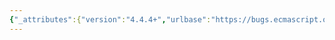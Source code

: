 ```yaml
---
{"_attributes":{"version":"4.4.4+","urlbase":"https://bugs.ecmascript.org/","maintainer":"dherman@mozilla.com"},"bug":{"bug_id":744,"creation_ts":"2012-10-05 23:19:00 -0700","short_desc":"two sections numbered 15.13.5.3","delta_ts":"2012-10-26 15:34:26 -0700","product":"Draft for 6th Edition","component":"editorial issue","version":"Rev 10: September 27, 2012 Draft","rep_platform":"All","op_sys":"All","bug_status":"RESOLVED","resolution":"FIXED","priority":"Normal","bug_severity":"normal","everconfirmed":true,"reporter":{"uid":"jmdyck","name":"Michael Dyck"},"assigned_to":{"uid":"allen","name":"Allen Wirfs-Brock"},"long_desc":[{"commentid":1875,"comment_count":0,"who":{"uid":"jmdyck","name":"Michael Dyck"},"bug_when":"2012-10-05 23:19:20 -0700","thetext":"There are two sections numbered 15.13.5.3:\n    \"Properties of the ArrayBuffer Constructor\"\nand\n    \"ArrayBufer.prototype\"\n\n(Also, change \"Bufer\" to \"Buffer\" in the latter.)"},{"commentid":2007,"comment_count":1,"who":{"uid":"allen","name":"Allen Wirfs-Brock"},"bug_when":"2012-10-24 12:13:06 -0700","thetext":"corrected in editor's rev 11 draft"},{"commentid":2164,"comment_count":2,"who":{"uid":"allen","name":"Allen Wirfs-Brock"},"bug_when":"2012-10-26 15:34:26 -0700","thetext":"in October 26, 2012 release draft"}]}}
---
```

